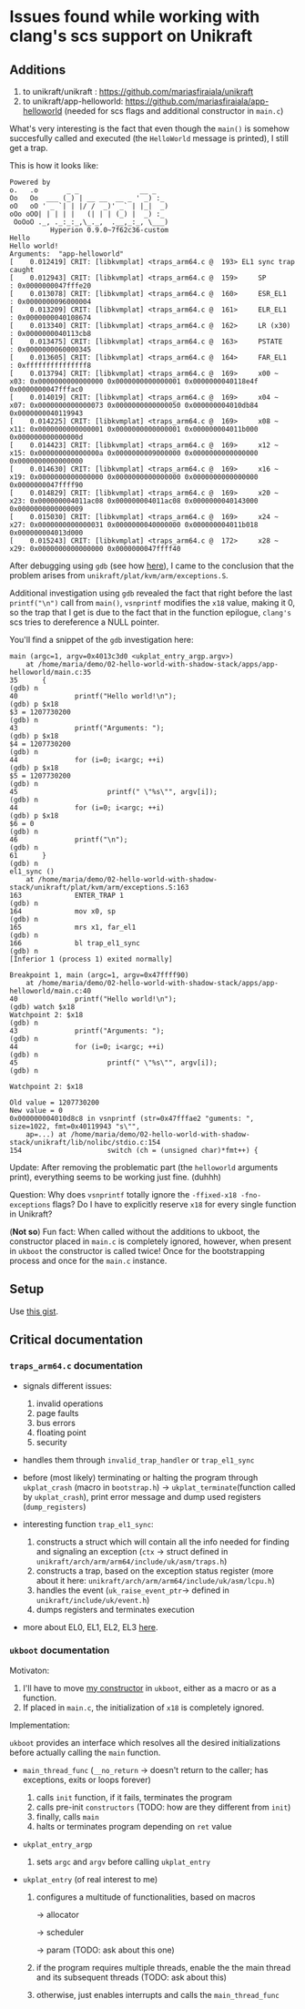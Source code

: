 # Issues found while working with clang's scs support on Unikraft

## Additions
1. to unikraft/unikraft : https://github.com/mariasfiraiala/unikraft
2. to unikraft/app-helloworld: https://github.com/mariasfiraiala/app-helloworld (needed for scs flags and additional constructor in `main.c`)

What's very interesting is the fact that even though the `main()` is somehow succesfully called and executed (the `HelloWorld` message is printed), I still get a trap.

This is how it looks like:
```
Powered by
o.   .o       _ _               __ _
Oo   Oo  ___ (_) | __ __  __ _ ' _) :_
oO   oO ' _ `| | |/ /  _)' _` | |_|  _)
oOo oOO| | | | |   (| | | (_) |  _) :_
 OoOoO ._, ._:_:_,\_._,  .__,_:_, \___)
          Hyperion 0.9.0~7f62c36-custom
Hello
Hello world!
Arguments:  "app-helloworld"
[    0.012419] CRIT: [libkvmplat] <traps_arm64.c @  193> EL1 sync trap caught
[    0.012943] CRIT: [libkvmplat] <traps_arm64.c @  159> 	 SP       : 0x0000000047fffe20
[    0.013078] CRIT: [libkvmplat] <traps_arm64.c @  160> 	 ESR_EL1  : 0x0000000096000004
[    0.013209] CRIT: [libkvmplat] <traps_arm64.c @  161> 	 ELR_EL1  : 0x0000000040108674
[    0.013340] CRIT: [libkvmplat] <traps_arm64.c @  162> 	 LR (x30) : 0x0000000040113cb8
[    0.013475] CRIT: [libkvmplat] <traps_arm64.c @  163> 	 PSTATE   : 0x0000000060000345
[    0.013605] CRIT: [libkvmplat] <traps_arm64.c @  164> 	 FAR_EL1  : 0xfffffffffffffff8
[    0.013794] CRIT: [libkvmplat] <traps_arm64.c @  169> 	 x00 ~ x03: 0x0000000000000000 0x0000000000000001 0x0000000040118e4f 0x0000000047fffac0
[    0.014019] CRIT: [libkvmplat] <traps_arm64.c @  169> 	 x04 ~ x07: 0x0000000000000073 0x0000000000000050 0x000000004010db84 0x0000000040119943
[    0.014225] CRIT: [libkvmplat] <traps_arm64.c @  169> 	 x08 ~ x11: 0x0000000000000001 0x0000000000000001 0x000000004011b000 0x000000000000000d
[    0.014423] CRIT: [libkvmplat] <traps_arm64.c @  169> 	 x12 ~ x15: 0x000000000000000a 0x0000000009000000 0x0000000000000000 0x0000000000000000
[    0.014630] CRIT: [libkvmplat] <traps_arm64.c @  169> 	 x16 ~ x19: 0x0000000000000000 0x0000000000000000 0x0000000000000000 0x0000000047ffff90
[    0.014829] CRIT: [libkvmplat] <traps_arm64.c @  169> 	 x20 ~ x23: 0x000000004011ac08 0x000000004011ac08 0x0000000040143000 0x0000000000000009
[    0.015030] CRIT: [libkvmplat] <traps_arm64.c @  169> 	 x24 ~ x27: 0x0000000000000031 0x0000000040000000 0x000000004011b018 0x000000004013d000
[    0.015243] CRIT: [libkvmplat] <traps_arm64.c @  172> 	 x28 ~ x29: 0x0000000000000000 0x0000000047ffff40

```

After debugging using `gdb` (see how [here](https://gist.github.com/mariasfiraiala/34a7b5b41c4e5515c7f0ad8a2c220ef9)), I came to the conclusion that the problem arises from `unikraft/plat/kvm/arm/exceptions.S`.

Additional investigation using `gdb` revealed the fact that right before the last `printf("\n")` call from `main()`, `vsnprintf`  modifies the `x18` value, making it 0, so the trap that I get is due to the fact that in the function epilogue, `clang's` scs tries to dereference a NULL pointer.

You'll find a snippet of the `gdb` investigation here:

```
main (argc=1, argv=0x4013c3d0 <ukplat_entry_argp.argv>)
    at /home/maria/demo/02-hello-world-with-shadow-stack/apps/app-helloworld/main.c:35
35      {
(gdb) n
40              printf("Hello world!\n");
(gdb) p $x18
$3 = 1207730200
(gdb) n
43              printf("Arguments: ");
(gdb) p $x18
$4 = 1207730200
(gdb) n
44              for (i=0; i<argc; ++i)
(gdb) p $x18
$5 = 1207730200
(gdb) n
45                      printf(" \"%s\"", argv[i]);
(gdb) n
44              for (i=0; i<argc; ++i)
(gdb) p $x18
$6 = 0
(gdb) n
46              printf("\n");
(gdb) n
61      }
(gdb) n
el1_sync ()
    at /home/maria/demo/02-hello-world-with-shadow-stack/unikraft/plat/kvm/arm/exceptions.S:163
163             ENTER_TRAP 1
(gdb) n
164             mov x0, sp
(gdb) n
165             mrs x1, far_el1
(gdb) n
166             bl trap_el1_sync
(gdb) n
[Inferior 1 (process 1) exited normally]

```

```
Breakpoint 1, main (argc=1, argv=0x47ffff90)
    at /home/maria/demo/02-hello-world-with-shadow-stack/apps/app-helloworld/main.c:40
40              printf("Hello world!\n");
(gdb) watch $x18
Watchpoint 2: $x18
(gdb) n
43              printf("Arguments: ");
(gdb) n
44              for (i=0; i<argc; ++i)
(gdb) n
45                      printf(" \"%s\"", argv[i]);
(gdb) n

Watchpoint 2: $x18

Old value = 1207730200
New value = 0
0x000000004010d8c8 in vsnprintf (str=0x47fffae2 "guments: ", size=1022, fmt=0x40119943 "s\"", 
    ap=...) at /home/maria/demo/02-hello-world-with-shadow-stack/unikraft/lib/nolibc/stdio.c:154
154                     switch (ch = (unsigned char)*fmt++) {

```

Update: After removing the problematic part (the `helloworld` arguments print), everything seems to be working just fine. (duhhh)

Question: Why does `vsnprintf` totally ignore the `-ffixed-x18 -fno-exceptions` flags? Do I have to explicitly reserve `x18` for every single function in Unikraft? 


(**Not so**) Fun fact: When called without the additions to ukboot, the constructor placed in `main.c` is completely ignored, however, when present in `ukboot` the constructor is called twice! Once for the bootstrapping process and once for the `main.c` instance.

## Setup

Use [this gist](https://gist.github.com/mariasfiraiala/6e5d5ad67952c46b79cb12b9875a7241).

## Critical documentation

### `traps_arm64.c` documentation

* signals different issues:

    1. invalid operations
    1. page faults
    1. bus errors
    1. floating point
    1. security

* handles them through `invalid_trap_handler` or `trap_el1_sync`

* before (most likely) terminating or halting the program through `ukplat_crash` (macro in `bootstrap.h`) -> `ukplat_terminate`(function called by `ukplat_crash`), print error message and dump used registers (`dump_registers`)

* interesting function `trap_el1_sync`:

    1. constructs a struct which will contain all the info needed for finding and signaling an exception (`ctx` -> struct defined in `unikraft/arch/arm/arm64/include/uk/asm/traps.h`)
    1. constructs a trap, based on the exception status register (more about it here: `unikraft/arch/arm/arm64/include/uk/asm/lcpu.h`)
    1. handles the event (`uk_raise_event_ptr`-> defined in `unikraft/include/uk/event.h`)
    1. dumps registers and terminates execution

* more about EL0, EL1, EL2, EL3 [here](https://developer.arm.com/documentation/102412/0100/Privilege-and-Exception-levels).

### `ukboot` documentation

Motivaton:

1. I'll have to move [my constructor](https://gist.github.com/mariasfiraiala/60389dd16fef0fdc11d7f7972e320a9a) in `ukboot`, either as a macro or as a function.
1. If placed in `main.c`, the initialization of `x18` is completely ignored. 

Implementation:

`ukboot` provides an interface which resolves all the desired initializations before actually calling the `main` function.

* `main_thread_func` (`__no_return` -> doesn't return to the caller; has exceptions, exits or loops forever)
    1. calls `init` function, if it fails, terminates the program 
    1. calls pre-init `constructors` (TODO: how are they different from `init`)
    1. finally, calls `main`
    1. halts or terminates program depending on `ret` value

* `ukplat_entry_argp`
    1. sets `argc` and `argv` before calling `ukplat_entry`

* `ukplat_entry` (of real interest to me)
    1. configures a multitude of functionalities, based on macros
    
        -> allocator
        
        -> scheduler
        
        -> param (TODO: ask about this one)
        
    1. if the program requires multiple threads, enable the the main thread and its subsequent threads (TODO: ask about this)
    1. otherwise, just enables interrupts and calls the `main_thread_func`
